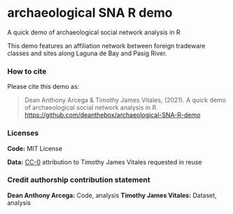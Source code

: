# archaeological SNA R demo
 A quick demo of archaeological social network analysis in R

This demo features an affiliation network between foreign tradeware classes and sites along Laguna de Bay and Pasig River.

### How to cite

Please cite this demo as:

> Dean Anthony Arcega & Timothy James Vitales, (2021). A quick demo of archaeological social network analysis in R.
> <https://github.com/deanthebox/archaeological-SNA-R-demo>

### Licenses

**Code:** MIT License

**Data:** [CC-0](http://creativecommons.org/publicdomain/zero/1.0/)
attribution to Timothy James Vitales requested in reuse


### Credit authorship contribution statement

**Dean Anthony Arcega:** Code, analysis 
**Timothy James Vitales:** Dataset, analysis
